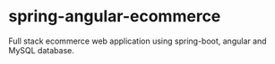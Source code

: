 # spring-angular-ecommerce

Full stack ecommerce web application using spring-boot, angular and MySQL database.